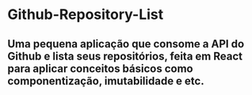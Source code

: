 # Github-Repository-List

## Uma pequena aplicação que consome a API do Github e lista seus repositórios, feita em React para aplicar conceitos básicos como componentização, imutabilidade e etc.

